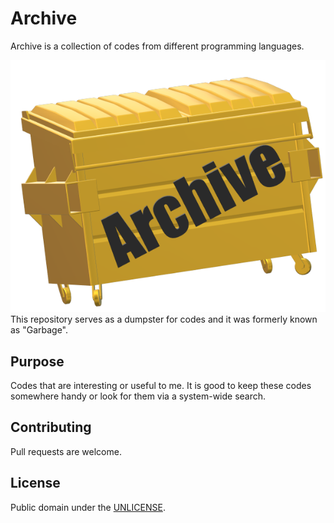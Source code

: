 # Archive
Archive is a collection of codes from different programming languages.

![Logo](Sample.png?raw=true)
This repository serves as a dumpster for codes and it was formerly known as "Garbage".

## Purpose
Codes that are interesting or useful to me. It is good to keep these codes somewhere handy or look for them via a system-wide search.

## Contributing
Pull requests are welcome.


## License
Public domain under the [UNLICENSE](LICENSE).
